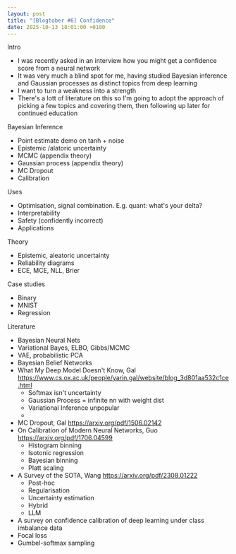 ```yaml
---
layout: post
title: "[Blogtober #6] Confidence"
date: 2025-10-13 18:01:00 +0100
---
```

<script type="text/javascript" id="MathJax-script" async
    src="https://cdn.jsdelivr.net/npm/mathjax@3/es5/tex-mml-chtml.js">
</script>
<link rel="stylesheet" href="/assets/css/style.css">

Intro
- I was recently asked in an interview how you might get a confidence score from a neural network
- It was very much a blind spot for me, having studied Bayesian inference and Gaussian processes as distinct topics from deep learning
- I want to turn a weakness into a strength
- There's a lott of literature on this so I'm going to adopt the approach of picking a few topics and covering them, then following up later for continued education

Bayesian Inference
- Point estimate demo on tanh + noise
- Epistemic /alatoric uncertainty
- MCMC (appendix theory)
- Gaussian process (appendix theory)
- MC Dropout
- Calibration

Uses
- Optimisation, signal combination. E.g. quant: what's your delta?
- Interpretability
- Safety (confidently incorrect)
- Applications

Theory
- Epistemic, aleatoric uncertainty
- Reliability diagrams
- ECE, MCE, NLL, Brier

Case studies
- Binary
- MNIST
- Regression

Literature
- Bayesian Neural Nets
- Variational Bayes, ELBO, Gibbs/MCMC
- VAE, probabilistic PCA
- Bayesian Belief Networks
- What My Deep Model Doesn't Know, Gal https://www.cs.ox.ac.uk/people/yarin.gal/website/blog_3d801aa532c1ce.html
  - Softmax isn't uncertainty
  - Gaussian Process = infinite nn with weight dist
  - Variational Inference unpopular
  - 
- MC Dropout, Gal https://arxiv.org/pdf/1506.02142
- On Calibration of Modern Neural Networks, Guo https://arxiv.org/pdf/1706.04599
  - Histogram binning
  - Isotonic regression
  - Bayesian binning
  - Platt scaling
- A Survey of the SOTA, Wang https://arxiv.org/pdf/2308.01222
  - Post-hoc
  - Regularisation
  - Uncertainty estimation
  - Hybrid
  - LLM
- A survey on confidence calibration of deep learning under class imbalance data
- Focal loss
- Gumbel-softmax sampling
